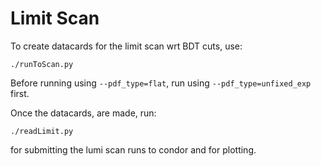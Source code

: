 # Limit Scan

To create datacards for the limit scan wrt BDT cuts, use:

~~~
./runToScan.py
~~~

Before running using `--pdf_type=flat`, run using `--pdf_type=unfixed_exp` first.

Once the datacards, are made, run:

~~~
./readLimit.py
~~~

for submitting the lumi scan runs to condor and for plotting.
